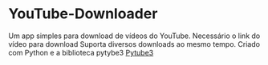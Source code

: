 # YouTube-Downloader
Um app simples para download de vídeos do YouTube.
Necessário o link do vídeo para download
Suporta diversos downloads ao mesmo tempo.
Criado com Python e a biblioteca pytybe3
<a href = 'https://python-pytube.readthedocs.io/en/latest/user/quickstart.html'>Pytube3</a>
